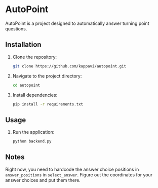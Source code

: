 # AutoPoint

AutoPoint is a project designed to automatically answer turning point questions. 

## Installation

1. Clone the repository:
    ```bash
    git clone https://github.com/kappavi/autopoint.git
    ```
2. Navigate to the project directory:
    ```bash
    cd autopoint
    ```
3. Install dependencies:
    ```bash
    pip install -r requirements.txt
    ```

## Usage

1. Run the application:
    ```bash
    python backend.py
    ```

## Notes

Right now, you need to hardcode the answer choice positions in `answer_positions` in `select_answer`. Figure out the coordinates for your answer choices and put them there.

